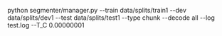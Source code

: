 python segmenter/manager.py --train data/splits/train1 --dev data/splits/dev1 --test data/splits/test1 --type chunk --decode all --log test.log --T_C 0.00000001
